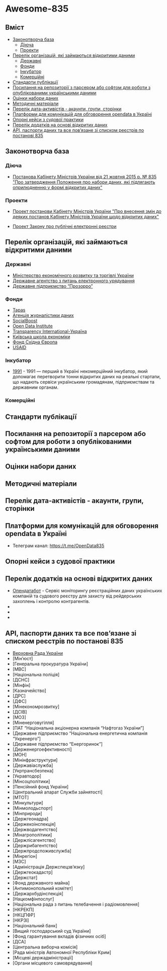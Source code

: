 # Awesome-835

## Вміст
- [Законотворча база](#законотворча-база)
  - [Діюча](#діюча)
  - [Проекти](#проекти)
- [Перелік організацій, які займаються відкритими даними](#перелік-організацій-які-займаються-відкритими-даними)
  - [Державні](#державні)
  - [Фонди](#фонди)
  - [Інкубатор](#інкубатор)
  - [Комерційні](#комерційні)
- [Стандарти публікації](#стандарти-публікації)
- [Посилання на репозиторії з парсером або софтом для роботи з опублікованими українськими даними](#посилання-на-репозиторії-з-парсером-або-софтом-для-роботи-з-опублікованими-українськими-даними)
- [Оцінки набори даних](#оцінки-набори-даних)
- [Методичні матеріали](#методичні-матеріали)
- [Перелік дата-активістів - акаунти, групи, сторінки](#перелік-дата-активістів---акаунти-групи-сторінки)
- [Платформи для комунікацій для обговорення opendata в Україні](#платформи-для-комунікацій-для-обговорення-opendata-в-україні)
- [Опорні кейси з судової практики](#опорні-кейси-з-судової-практики)
- [Перелік додатків на основі відкритих даних](#перелік-додатків-на-основі-відкритих-даних)
- [API, паспорти даних та все пов’язане зі списком реєстрів по постанові 835](#api-паспорти-даних-та-все-повязане-зі-списком-реєстрів-по-постанові-835)


## Законотворча база

### Діюча
- [Постанова Кабінету  Міністрів України від 21 жовтня 2015 р. № 835
"Про затвердження Положення про набори даних, які підлягають оприлюдненню у формі відкритих даних"](https://zakon.rada.gov.ua/laws/show/835-2015-%D0%BF)

### Проекти
- [Проект постанови Кабінету Міністрів України "Про внесення змін до деяких постанов Кабінету Міністрів України щодо відкритих даних"](
https://www.e.gov.ua/ua/npa/proekt-postanovi-kabinetu-ministriv-ukrayini-pro-vnesennya-zmin-do-deyakih-postanov-kabinetu-ministriv-ukrayini-shchodo-vidkritih-danih)

- [Проект Закону про публічні електронні реєстри](http://w1.c1.rada.gov.ua/pls/zweb2/webproc4_1?pf3511=64437)

## Перелік організацій, які займаються відкритими даними
### Державні
- [Міністерство економічного розвитку та торгівлі України](http://me.gov.ua/)
- [Державне агентство з питань електронного урядування](http://www.e.gov.ua/)
- [Державне підприємство “Прозорро”](https://prozorro.gov.ua/)

### Фонди
- [Tapas](http://tapas.org.ua/)
- [Агенція журналістики даних](http://tapas.org.ua/)
- [SocialBoost](http://socialboost.com.ua/)
- [Open Data Institute](http://theodi.org/)
- [Transparency International-Україна](http://ti-ukraine.org/)
- [Київська школа економіки](http://www.kse.org.ua/)
- [Фонд Східна Європа](http://www.eef.org.ua/)
- [USAID](https://www.usaid.gov/uk/ukraine)

### Інкубатор
- [1991](http://1991.vc) - 1991 — перший в Україні некомерційний інкубатор, який допомагає перетворити тонни відкритих даних на реальні стартапи, що надають сервіси українським громадянам, підприємствам та державним органам.

### Комерційні

## Стандарти публікації

## Посилання на репозиторії з парсером або софтом для роботи з опублікованими українськими даними

## Оцінки набори даних

## Методичні матеріали

## Перелік дата-активістів - акаунти, групи, сторінки

## Платформи для комунікацій для обговорення opendata в Україні

- Телеграм канал: https://t.me/OpenData835

## Опорні кейси з судової практики

## Перелік додатків на основі відкритих даних

- [Опендатабот](https://opendatabot.ua/) -
Сервіс моніторингу реєстраційних даних українських компаній та судового реєстру для захисту від рейдерських захоплень і контролю контрагентів.
-
-
-

## API, паспорти даних та все пов’язане зі списком реєстрів по постанові 835

- [Верховна Рада України](/tree/master/datasets/01)
- [Мін’юст]
- [Генеральна прокуратура України]
- [МВС]
- [Національна поліція]
- [ДСНС]
- [Мінфін]
- [Казначейство]
- [ДРС]
- [ДФС]
- [Мінекономрозвитку]
- [ДСІВ]
- [МОЗ]
- [Міненерговугілля]
- [ПАТ “Національна акціонерна компанія “Нафтогаз України”]
- [Державне підприємство “Національна енергетична компанія “Укренерго”]
- [Державне підприємство “Енергоринок”]
- [Держенергоефективності]
- [МОН]
- [Мінінфраструктури]
- [Державіаслужба]
- [Укртрансбезпека]
- [Укравтодор]
- [Мінсоцполітики]
- [Пенсійний фонд України]
- [Центральний апарат Служби зайнятості]
- [МТОТ]
- [Мінкультури]
- [Мінмолодьспорт]
- [Мінприроди]
- [Держгеонадра]
- [Держекоінспекція]
- [Держводагентство]
- [Мінагрополітики]
- [Держлісагентство]
- [Держрибагентство]
- [Держпродспоживслужба]
- [Мінрегіон]
- [МЗС]
- [Адміністрація Держспецзв’язку]
- [Держгеокадастр]
- [Держстат]
- [Фонд державного майна]
- [Антимонопольний комітет]
- [Держархбудінспекція]
- [Нацкомфінпослуг]
- [Національна рада з питань телебачення і радіомовлення]
- [НКРЕКП]
- [НКЦПФР]
- [НКРЗІ]
- [Національний банк]
- [Вищий господарський суд України]
- [Фонд гарантування вкладів фізичних осіб]
- [ДСА]
- [Центральна виборча комісія]
- [Рада міністрів Автономної Республіки Крим]
- [Місцеві держадміністрації]
- [Органи місцевого самоврядування]
